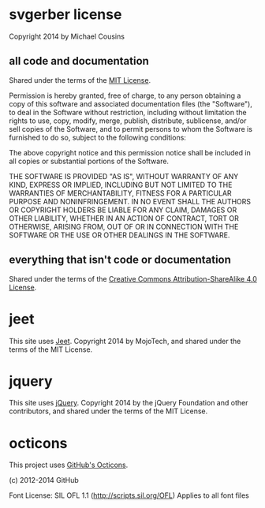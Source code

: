 # svgerber license
Copyright 2014 by Michael Cousins

## all code and documentation
Shared under the terms of the [MIT License](http://opensource.org/licenses/MIT).

Permission is hereby granted, free of charge, to any person obtaining a copy
of this software and associated documentation files (the "Software"), to deal
in the Software without restriction, including without limitation the rights
to use, copy, modify, merge, publish, distribute, sublicense, and/or sell
copies of the Software, and to permit persons to whom the Software is
furnished to do so, subject to the following conditions:

The above copyright notice and this permission notice shall be included in
all copies or substantial portions of the Software.

THE SOFTWARE IS PROVIDED "AS IS", WITHOUT WARRANTY OF ANY KIND, EXPRESS OR
IMPLIED, INCLUDING BUT NOT LIMITED TO THE WARRANTIES OF MERCHANTABILITY,
FITNESS FOR A PARTICULAR PURPOSE AND NONINFRINGEMENT. IN NO EVENT SHALL THE
AUTHORS OR COPYRIGHT HOLDERS BE LIABLE FOR ANY CLAIM, DAMAGES OR OTHER
LIABILITY, WHETHER IN AN ACTION OF CONTRACT, TORT OR OTHERWISE, ARISING FROM,
OUT OF OR IN CONNECTION WITH THE SOFTWARE OR THE USE OR OTHER DEALINGS IN
THE SOFTWARE.

## everything that isn't code or documentation
Shared under the terms of the [Creative Commons Attribution-ShareAlike 4.0 License](https://creativecommons.org/licenses/by-sa/4.0/).

# jeet
This site uses [Jeet](http://jeet.gs/). Copyright 2014 by MojoTech, and shared under the terms of the MIT License.

# jquery
This site uses [jQuery](http://jquery.com/). Copyright 2014 by the jQuery Foundation and other contributors, and shared under the terms of the MIT License.

# octicons
This project uses [GitHub's Octicons](http://octicons.github.com/).

(c) 2012-2014 GitHub

Font License: SIL OFL 1.1 (http://scripts.sil.org/OFL)
Applies to all font files
